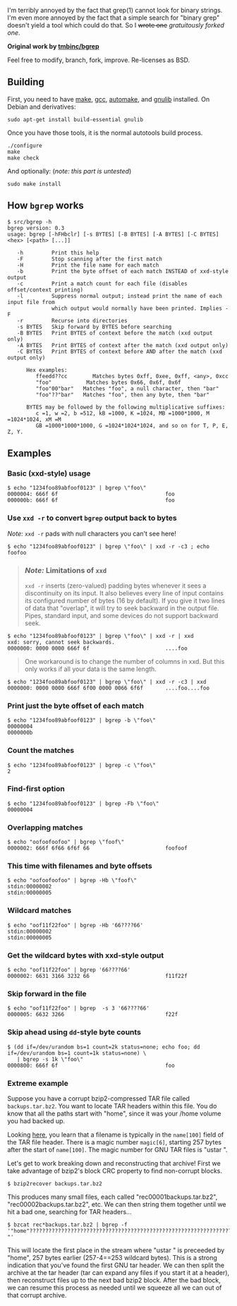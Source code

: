 I'm terribly annoyed by the fact that grep(1) cannot look for binary
strings. I'm even more annoyed by the fact that a simple search for 
"binary grep" doesn't yield a tool which could do that. So I ~~wrote one~~ *gratuitously forked one*.

**Original work by [tmbinc/bgrep](https://github.com/tmbinc/bgrep)**

Feel free to modify, branch, fork, improve. Re-licenses as BSD.

## Building
First, you need to have [make](https://www.gnu.org/software/make/manual/make.html), [gcc](https://gcc.gnu.org/), [automake](https://www.gnu.org/software/automake/), and [gnulib](https://www.gnu.org/software/gnulib/) installed.
On Debian and derivatives:
```
sudo apt-get install build-essential gnulib
```

Once you have those tools, it is the normal autotools build process.
```
./configure
make
make check
```
And optionally: (*note: this part is untested*)
```
sudo make install
```

## How `bgrep` works

```
$ src/bgrep -h
bgrep version: 0.3
usage: bgrep [-hFHbclr] [-s BYTES] [-B BYTES] [-A BYTES] [-C BYTES] <hex> [<path> [...]]

   -h         Print this help
   -F         Stop scanning after the first match
   -H         Print the file name for each match
   -b         Print the byte offset of each match INSTEAD of xxd-style output
   -c         Print a match count for each file (disables offset/context printing)
   -l         Suppress normal output; instead print the name of each input file from
              which output would normally have been printed. Implies -F
   -r         Recurse into directories
   -s BYTES   Skip forward by BYTES before searching
   -B BYTES   Print BYTES of context before the match (xxd output only)
   -A BYTES   Print BYTES of context after the match (xxd output only)
   -C BYTES   Print BYTES of context before AND after the match (xxd output only)

      Hex examples:
         ffeedd??cc        Matches bytes 0xff, 0xee, 0xff, <any>, 0xcc
         "foo"           Matches bytes 0x66, 0x6f, 0x6f
         "foo"00"bar"   Matches "foo", a null character, then "bar"
         "foo"??"bar"   Matches "foo", then any byte, then "bar"

      BYTES may be followed by the following multiplicative suffixes:
         c =1, w =2, b =512, kB =1000, K =1024, MB =1000*1000, M =1024*1024, xM =M
         GB =1000*1000*1000, G =1024*1024*1024, and so on for T, P, E, Z, Y.
```

## Examples
### Basic (xxd-style) usage
```
$ echo "1234foo89abfoof0123" | bgrep \"foo\"
0000004: 666f 6f                                  foo
000000b: 666f 6f                                  foo
```
### Use `xxd -r` to convert `bgrep` output back to bytes

*Note:* `xxd -r` pads with null characters you can't see here!
```
$ echo "1234foo89abfoof0123" | bgrep \"foo\" | xxd -r -c3 ; echo
foofoo
```
> ### *Note:* Limitations of `xxd`
> `xxd -r` inserts (zero-valued) padding bytes whenever it sees a discontinuity on its input. It also believes every line of
> input contains its configured number of bytes (16 by default).  If you give it two lines of data that "overlap", it will
> try to seek backward in the output file.  Pipes, standard input, and some devices do not support backward seek.
```
$ echo "1234foo89abfoof0123" | bgrep \"foo\" | xxd -r | xxd
xxd: sorry, cannot seek backwards.
0000000: 0000 0000 666f 6f                        ....foo
```
> One workaround is to change the number of columns in xxd. But this only works if all your data is the same length.
```
$ echo "1234foo89abfoof0123" | bgrep \"foo\" | xxd -r -c3 | xxd
0000000: 0000 0000 666f 6f00 0000 0066 6f6f       ....foo....foo
```

### Print just the byte offset of each match
```
$ echo "1234foo89abfoof0123" | bgrep -b \"foo\"
00000004
0000000b
```
### Count the matches
```
$ echo "1234foo89abfoof0123" | bgrep -c \"foo\"
2
```
### Find-first option
```
$ echo "1234foo89abfoof0123" | bgrep -Fb \"foo\"
00000004
```
### Overlapping matches
```
$ echo "oofoofoofoo" | bgrep \"foof\"
0000002: 666f 6f66 6f6f 66                        foofoof
```
### This time with filenames and byte offsets
```
$ echo "oofoofoofoo" | bgrep -Hb \"foof\"
stdin:00000002
stdin:00000005
```
### Wildcard matches
```
$ echo "oof11f22foo" | bgrep -Hb '66????66'
stdin:00000002
stdin:00000005
```
### Get the wildcard bytes with xxd-style output
```
$ echo "oof11f22foo" | bgrep '66????66'
0000002: 6631 3166 3232 66                        f11f22f
```
### Skip forward in the file
```
$ echo "oof11f22foo" | bgrep  -s 3 '66????66'
0000005: 6632 3266                                f22f
```
### Skip ahead using `dd`-style byte counts
```
$ (dd if=/dev/urandom bs=1 count=2k status=none; echo foo; dd if=/dev/urandom bs=1 count=1k status=none) \
   | bgrep -s 1k \"foo\"
0000800: 666f 6f                                  foo
```
### Extreme example

Suppose you have a corrupt bzip2-compressed TAR file called `backups.tar.bz2`.  You want to locate TAR headers within this file.  You do know that all the paths start with "home", since it was your /home volume you had backed up.

Looking [here](https://www.gnu.org/software/tar/manual/html_node/Standard.html), you learn that a filename is typically in the `name[100]` field of the TAR file header.  There is a magic number `magic[6]`, starting 257 bytes after the start of `name[100]`.
The magic number for GNU TAR files is "ustar  ".

Let's get to work breaking down and reconstructing that archive!  First we take advantage of bzip2's block CRC property to find non-corrupt blocks.

```
$ bzip2recover backups.tar.bz2
```
This produces many small files, each called "rec00001backups.tar.bz2", "rec00002backups.tar.bz2", etc.  We can then string them together until we hit a bad one, searching for TAR headers...

```
$ bzcat rec*backups.tar.bz2 | bgrep -f  '"home"??????????????????????????????????????????????????????????????????????????????????????????????????????????????????????????????????????????????????????????????????????????????????????????????????????????????????????????????????????????????????????????????????????????????????????????????????????????????????????????????????????????????????????????????????????????????????????????????????????????????????????????????????????????????????????????????????????????????????????????????????????????????????????????"ustar  "'
```
This will locate the first place in the stream where "ustar  " is preceeded by "home", 257 bytes earlier (257-4==253 wildcard bytes).  This is a strong indication that you've found the first GNU tar header.  We can then split the archive at the tar header (tar can expand any files if you start it at a header), then reconstruct files up to the next bad bzip2 block.  After the bad block, we can resume this process as needed until we squeeze all we can out of that corrupt archive.

